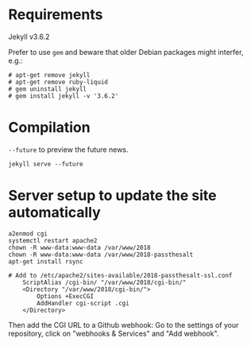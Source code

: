 # Requirements

Jekyll v3.6.2

Prefer to use `gem` and beware that older Debian packages might interfer, e.g.:

```
# apt-get remove jekyll
# apt-get remove ruby-liquid
# gem uninstall jekyll
# gem install jekyll -v '3.6.2'
```

# Compilation

`--future` to preview the future news.

```
jekyll serve --future
```

# Server setup to update the site automatically

```
a2enmod cgi
systemctl restart apache2
chown -R www-data:www-data /var/www/2018
chown -R www-data:www-data /var/www/2018-passthesalt
apt-get install rsync

# Add to /etc/apache2/sites-available/2018-passthesalt-ssl.conf
    ScriptAlias /cgi-bin/ "/var/www/2018/cgi-bin/"
    <Directory "/var/www/2018/cgi-bin/">
        Options +ExecCGI
        AddHandler cgi-script .cgi
    </Directory>

```

Then add the CGI URL to a Github webhook:
Go to the settings of your repository, click on "webhooks & Services" and "Add webhook".
